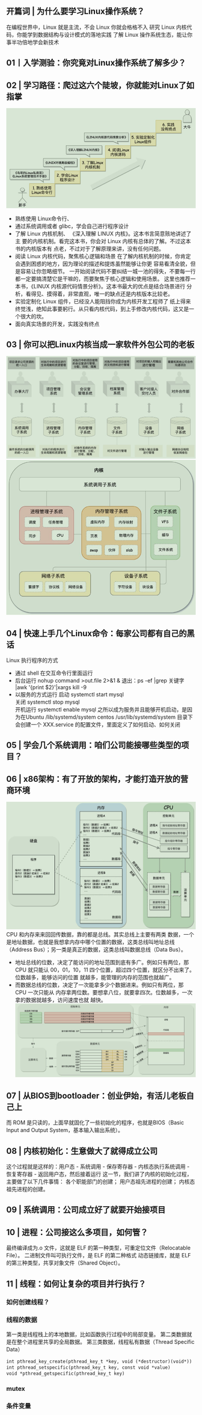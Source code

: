 ## 开篇词 | 为什么要学习Linux操作系统？

在编程世界中，Linux 就是主流，不会 Linux 你就会格格不入
研究 Linux 内核代码，你能学到数据结构与设计模式的落地实践
了解 Linux 操作系统生态，能让你事半功倍地学会新技术


## 01丨入学测验：你究竟对Linux操作系统了解多少？


## 02 | 学习路径：爬过这六个陡坡，你就能对Linux了如指掌
![](/imgs/d430ef14-b0be-454e-9f72-63504628d2ad.jpg)


* 熟练使用 Linux命令行、
* 通过系统调用或者 glibc，学会自己进行程序设计
* 了解 Linux 内核机制、
《深入理解 LINUX 内核》。这本书言简意赅地讲述了主
要的内核机制。看完这本书，你会对 Linux 内核有总体的了解。不过这本书的内核版本有
点老，不过对于了解原理来讲，没有任何问题。
* 阅读 Linux 内核代码，聚焦核心逻辑和场景
在了解内核机制的时候，你肯定会遇到困惑的地方，因为理论的描述和提炼虽然能够让你更
容易看清全貌，但是容易让你忽略细节。
一开始阅读代码不要纠结一城一池的得失，不要每一行都一定要搞清楚它是干嘛的，而要聚焦于核心逻辑和使用场景。
这里也推荐一本书，《LINUX 内核源代码情景分析》。这本书最大的优点是结合场景进行
分析，看得见、摸得着，非常直观，唯一的缺点还是内核版本比较老。
* 实验定制化 Linux 组件，已经没人能阻挡你成为内核开发工程师了
纸上得来终觉浅，绝知此事要躬行。从只看内核代码，到上手修改内核代码，这又是一个很大的坎。
* 面向真实场景的开发，实践没有终点


## 03 | 你可以把Linux内核当成一家软件外包公司的老板
![](/imgs/79b899d5-aebf-41ab-9c41-10fc1609a733.jpg)
![](/imgs/b2bd1b74-f467-42cc-a40b-659a977da497.jpg)


## 04 | 快速上手几个Linux命令：每家公司都有自己的黑话
Linux 执行程序的方式
* 通过 shell 在交互命令行里面运行
* 后台运行
nohup command >out.file 2>&1 &
退出：ps -ef |grep 关键字 |awk '{print $2}'|xargs kill -9
* 以服务的方式运行
启动  systemctl start mysql      
关闭  systemctl stop mysql      
开机运行   systemctl enable mysql
之所以成为服务并且能够开机启动，是因为在Ubuntu /lib/systemd/system
centos /usr/lib/systemd/system
 目录下会创建一个 XXX.service 的配置文件，里面定义了如何启动、如何关闭


## 05 | 学会几个系统调用：咱们公司能接哪些类型的项目？
## 06 | x86架构：有了开放的架构，才能打造开放的营商环境
![](/imgs/c14d9aae-3e72-40d7-9d79-90c697eb09fd.jpg)
CPU 和内存来来回回传数据，靠的都是总线。其实总线上主要有两类
数据，一个是地址数据，也就是我想拿内存中哪个位置的数据，这类总线叫地址总线
（Address Bus）；另一类是真正的数据，这类总线叫数据总线（Data Bus）。
* 地址总线的位数，决定了能访问的地址范围到底有多广。例如只有两位，那 CPU 就只能认
00，01，10，11 四个位置，超过四个位置，就区分不出来了。位数越多，能够访问的位置
就越多，能管理的内存的范围也就越广。
* 而数据总线的位数，决定了一次能拿多少个数据进来。例如只有两位，那 CPU 一次只能从
内存拿两位数。要想拿八位，就要拿四次。位数越多，一次拿的数据就越多，访问速度也就
越快。
![](/imgs/ddb16d0f-d68f-4b0d-9fff-c1f1382bf1ee.jpg)


## 07 | 从BIOS到bootloader：创业伊始，有活儿老板自己上
而 ROM 是只读的，上面早就固化了一些初始化的程序，也就是BIOS（Basic Input and Output System，基本输入输出系统）。




## 08 | 内核初始化：生意做大了就得成立公司

这个过程就是这样的：用户态 - 系统调用 - 保存寄存器 - 内核态执行系统调用 - 恢复寄存器 - 返回用户态，然后接着运行
这一节，我们讲了内核的初始化过程，主要做了以下几件事情：
各个职能部门的创建；
用户态祖先进程的创建；
内核态祖先进程的创建。


## 09 | 系统调用：公司成立好了就要开始接项目



## 10 | 进程：公司接这么多项目，如何管？
最终编译成为.o 文件，这就是 ELF 的第一种类型，可重定位文件（Relocatable File）。
二进制文件叫可执行文件，是 ELF 的第二种格式
动态链接库，就是 ELF 的第三种类型，共享对象文件（Shared Object）。

## 11 | 线程：如何让复杂的项目并行执行？
### 如何创建线程？

### 线程的数据
第一类是线程栈上的本地数据，比如函数执行过程中的局部变量。
第二类数据就是在整个进程里共享的全局数据。
第三类数据，线程私有数据（Thread Specific Data）
```
int pthread_key_create(pthread_key_t *key, void (*destructor)(void*))
int pthread_setspecific(pthread_key_t key, const void *value)
void *pthread_getspecific(pthread_key_t key)
```
### mutex
### 条件变量








































